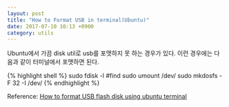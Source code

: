 ```yaml
---
layout: post
title: "How to Format USB in terminal(Ubuntu)"
date: 2017-07-10 10:13 +0900
category: utils
---
```


Ubuntu에서 가끔 disk util로 usb를 포맷하지 못 하는 경우가 있다.
이런 경우에는 다음과 같이 터미널에서 포맷하면 된다.

{% highlight shell %}
sudo fdisk -l #find <device name>
sudo umount /dev/<device name>
sudo mkdosfs -F 32 -I /dev/<device name>
{% endhighlight %}

Reference: [How to format USB flash disk using ubuntu terminal][usb-format]

[usb-format]:	https://askubuntu.com/questions/662935/how-to-format-usb-flash-disk-using-ubuntu-terminal